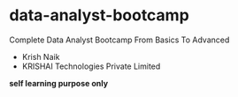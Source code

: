 # data-analyst-bootcamp

Complete Data Analyst Bootcamp From Basics To Advanced
- Krish Naik
- KRISHAI Technologies Private Limited


**self learning purpose only**
